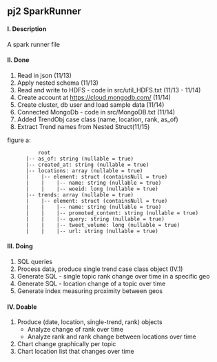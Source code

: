 ## pj2 SparkRunner

#### I. Description
A spark runner file

#### II. Done
1. Read in json (11/13)
2. Apply nested schema (11/13)
3. Read and write to HDFS - code in src/util_HDFS.txt (11/13 - 11/14)
4. Create account at https://cloud.mongodb.com/ (11/14)
5. Create cluster, db user and load sample data (11/14)
6. Connected MongoDb - code in src/MongoDB.txt (11/14) 
7. Added TrendObj case class (name, location, rank, as_of)
8. Extract Trend names from Nested Struct(11/15)

figure a:
```
          root
      |-- as_of: string (nullable = true)
      |-- created_at: string (nullable = true)
      |-- locations: array (nullable = true)
      |    |-- element: struct (containsNull = true)
      |    |    |-- name: string (nullable = true)
      |    |    |-- woeid: long (nullable = true)
      |-- trends: array (nullable = true)
      |    |-- element: struct (containsNull = true)
      |    |    |-- name: string (nullable = true)
      |    |    |-- promoted_content: string (nullable = true)
      |    |    |-- query: string (nullable = true)
      |    |    |-- tweet_volume: long (nullable = true)
      |    |    |-- url: string (nullable = true)
```

#### III. Doing
1. SQL queries
2. Process data, produce single trend case class object (IV.1)
3. Generate SQL - single topic rank change over time in a specific geo
4. Generate SQL - location change of a topic over time
5. Generate index measuring proximity between geos


#### IV. Doable
1. Produce (date, location, single-trend, rank) objects 
   * Analyze change of rank over time
   * Analyze rank and rank change between locations over time
2. Chart change graphically per topic
3. Chart location list that changes over time
